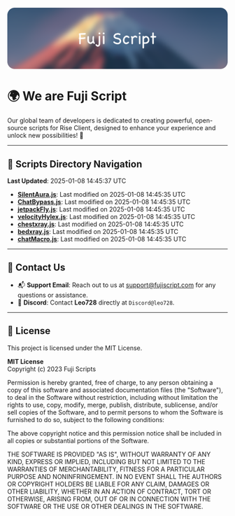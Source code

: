 ![Banner](.github/b.webp)

# 🌍 **We are Fuji Script**

Our global team of developers is dedicated to creating powerful, open-source scripts for Rise Client, designed to enhance your experience and unlock new possibilities! 🌟

---
<!-- SCRIPTS_NAVIGATION_START -->
## 📂 **Scripts Directory Navigation**

**Last Updated**: 2025-01-08 14:45:37 UTC

- **[SilentAura.js](scripts/SilentAura.js)**: Last modified on 2025-01-08 14:45:35 UTC
- **[ChatBypass.js](scripts/ChatBypass.js)**: Last modified on 2025-01-08 14:45:35 UTC
- **[jetpackFly.js](scripts/jetpackFly.js)**: Last modified on 2025-01-08 14:45:35 UTC
- **[velocityHylex.js](scripts/velocityHylex.js)**: Last modified on 2025-01-08 14:45:35 UTC
- **[chestxray.js](scripts/chestxray.js)**: Last modified on 2025-01-08 14:45:35 UTC
- **[bedxray.js](scripts/bedxray.js)**: Last modified on 2025-01-08 14:45:35 UTC
- **[chatMacro.js](scripts/chatMacro.js)**: Last modified on 2025-01-08 14:45:35 UTC

<!-- SCRIPTS_NAVIGATION_END -->

---

## 💬 **Contact Us**  
- 📬 **Support Email**: Reach out to us at [support@fujiscript.com](mailto:support@fujiscript.com) for any questions or assistance.  
- 💬 **Discord**: Contact **Leo728** directly at `Discord@leo728`.

---

## 📜 **License**

This project is licensed under the MIT License.  

**MIT License**  
Copyright (c) 2023 Fuji Scripts  

Permission is hereby granted, free of charge, to any person obtaining a copy of this software and associated documentation files (the "Software"), to deal in the Software without restriction, including without limitation the rights to use, copy, modify, merge, publish, distribute, sublicense, and/or sell copies of the Software, and to permit persons to whom the Software is furnished to do so, subject to the following conditions:  

The above copyright notice and this permission notice shall be included in all copies or substantial portions of the Software.  

THE SOFTWARE IS PROVIDED "AS IS", WITHOUT WARRANTY OF ANY KIND, EXPRESS OR IMPLIED, INCLUDING BUT NOT LIMITED TO THE WARRANTIES OF MERCHANTABILITY, FITNESS FOR A PARTICULAR PURPOSE AND NONINFRINGEMENT. IN NO EVENT SHALL THE AUTHORS OR COPYRIGHT HOLDERS BE LIABLE FOR ANY CLAIM, DAMAGES OR OTHER LIABILITY, WHETHER IN AN ACTION OF CONTRACT, TORT OR OTHERWISE, ARISING FROM, OUT OF OR IN CONNECTION WITH THE SOFTWARE OR THE USE OR OTHER DEALINGS IN THE SOFTWARE.  

